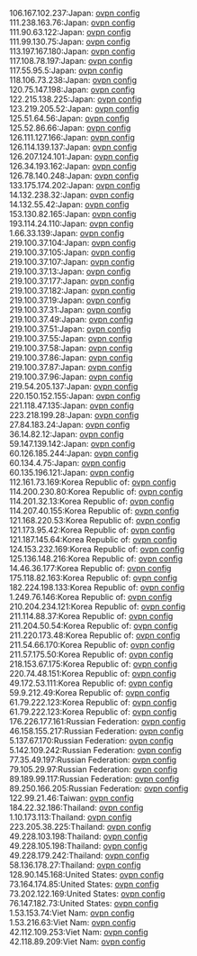 106.167.102.237:Japan: [ovpn config](vpn/106_167_102_237.ovpn)  
111.238.163.76:Japan: [ovpn config](vpn/111_238_163_76.ovpn)  
111.90.63.122:Japan: [ovpn config](vpn/111_90_63_122.ovpn)  
111.99.130.75:Japan: [ovpn config](vpn/111_99_130_75.ovpn)  
113.197.167.180:Japan: [ovpn config](vpn/113_197_167_180.ovpn)  
117.108.78.197:Japan: [ovpn config](vpn/117_108_78_197.ovpn)  
117.55.95.5:Japan: [ovpn config](vpn/117_55_95_5.ovpn)  
118.106.73.238:Japan: [ovpn config](vpn/118_106_73_238.ovpn)  
120.75.147.198:Japan: [ovpn config](vpn/120_75_147_198.ovpn)  
122.215.138.225:Japan: [ovpn config](vpn/122_215_138_225.ovpn)  
123.219.205.52:Japan: [ovpn config](vpn/123_219_205_52.ovpn)  
125.51.64.56:Japan: [ovpn config](vpn/125_51_64_56.ovpn)  
125.52.86.66:Japan: [ovpn config](vpn/125_52_86_66.ovpn)  
126.111.127.166:Japan: [ovpn config](vpn/126_111_127_166.ovpn)  
126.114.139.137:Japan: [ovpn config](vpn/126_114_139_137.ovpn)  
126.207.124.101:Japan: [ovpn config](vpn/126_207_124_101.ovpn)  
126.34.193.162:Japan: [ovpn config](vpn/126_34_193_162.ovpn)  
126.78.140.248:Japan: [ovpn config](vpn/126_78_140_248.ovpn)  
133.175.174.202:Japan: [ovpn config](vpn/133_175_174_202.ovpn)  
14.132.238.32:Japan: [ovpn config](vpn/14_132_238_32.ovpn)  
14.132.55.42:Japan: [ovpn config](vpn/14_132_55_42.ovpn)  
153.130.82.165:Japan: [ovpn config](vpn/153_130_82_165.ovpn)  
193.114.24.110:Japan: [ovpn config](vpn/193_114_24_110.ovpn)  
1.66.33.139:Japan: [ovpn config](vpn/1_66_33_139.ovpn)  
219.100.37.104:Japan: [ovpn config](vpn/219_100_37_104.ovpn)  
219.100.37.105:Japan: [ovpn config](vpn/219_100_37_105.ovpn)  
219.100.37.107:Japan: [ovpn config](vpn/219_100_37_107.ovpn)  
219.100.37.13:Japan: [ovpn config](vpn/219_100_37_13.ovpn)  
219.100.37.177:Japan: [ovpn config](vpn/219_100_37_177.ovpn)  
219.100.37.182:Japan: [ovpn config](vpn/219_100_37_182.ovpn)  
219.100.37.19:Japan: [ovpn config](vpn/219_100_37_19.ovpn)  
219.100.37.31:Japan: [ovpn config](vpn/219_100_37_31.ovpn)  
219.100.37.49:Japan: [ovpn config](vpn/219_100_37_49.ovpn)  
219.100.37.51:Japan: [ovpn config](vpn/219_100_37_51.ovpn)  
219.100.37.55:Japan: [ovpn config](vpn/219_100_37_55.ovpn)  
219.100.37.58:Japan: [ovpn config](vpn/219_100_37_58.ovpn)  
219.100.37.86:Japan: [ovpn config](vpn/219_100_37_86.ovpn)  
219.100.37.87:Japan: [ovpn config](vpn/219_100_37_87.ovpn)  
219.100.37.96:Japan: [ovpn config](vpn/219_100_37_96.ovpn)  
219.54.205.137:Japan: [ovpn config](vpn/219_54_205_137.ovpn)  
220.150.152.155:Japan: [ovpn config](vpn/220_150_152_155.ovpn)  
221.118.47.135:Japan: [ovpn config](vpn/221_118_47_135.ovpn)  
223.218.199.28:Japan: [ovpn config](vpn/223_218_199_28.ovpn)  
27.84.183.24:Japan: [ovpn config](vpn/27_84_183_24.ovpn)  
36.14.82.12:Japan: [ovpn config](vpn/36_14_82_12.ovpn)  
59.147.139.142:Japan: [ovpn config](vpn/59_147_139_142.ovpn)  
60.126.185.244:Japan: [ovpn config](vpn/60_126_185_244.ovpn)  
60.134.4.75:Japan: [ovpn config](vpn/60_134_4_75.ovpn)  
60.135.196.121:Japan: [ovpn config](vpn/60_135_196_121.ovpn)  
112.161.73.169:Korea Republic of: [ovpn config](vpn/112_161_73_169.ovpn)  
114.200.230.80:Korea Republic of: [ovpn config](vpn/114_200_230_80.ovpn)  
114.201.32.13:Korea Republic of: [ovpn config](vpn/114_201_32_13.ovpn)  
114.207.40.155:Korea Republic of: [ovpn config](vpn/114_207_40_155.ovpn)  
121.168.220.53:Korea Republic of: [ovpn config](vpn/121_168_220_53.ovpn)  
121.173.95.42:Korea Republic of: [ovpn config](vpn/121_173_95_42.ovpn)  
121.187.145.64:Korea Republic of: [ovpn config](vpn/121_187_145_64.ovpn)  
124.153.232.169:Korea Republic of: [ovpn config](vpn/124_153_232_169.ovpn)  
125.136.148.216:Korea Republic of: [ovpn config](vpn/125_136_148_216.ovpn)  
14.46.36.177:Korea Republic of: [ovpn config](vpn/14_46_36_177.ovpn)  
175.118.82.163:Korea Republic of: [ovpn config](vpn/175_118_82_163.ovpn)  
182.224.198.133:Korea Republic of: [ovpn config](vpn/182_224_198_133.ovpn)  
1.249.76.146:Korea Republic of: [ovpn config](vpn/1_249_76_146.ovpn)  
210.204.234.121:Korea Republic of: [ovpn config](vpn/210_204_234_121.ovpn)  
211.114.88.37:Korea Republic of: [ovpn config](vpn/211_114_88_37.ovpn)  
211.204.50.54:Korea Republic of: [ovpn config](vpn/211_204_50_54.ovpn)  
211.220.173.48:Korea Republic of: [ovpn config](vpn/211_220_173_48.ovpn)  
211.54.66.170:Korea Republic of: [ovpn config](vpn/211_54_66_170.ovpn)  
211.57.175.50:Korea Republic of: [ovpn config](vpn/211_57_175_50.ovpn)  
218.153.67.175:Korea Republic of: [ovpn config](vpn/218_153_67_175.ovpn)  
220.74.48.151:Korea Republic of: [ovpn config](vpn/220_74_48_151.ovpn)  
49.172.53.111:Korea Republic of: [ovpn config](vpn/49_172_53_111.ovpn)  
59.9.212.49:Korea Republic of: [ovpn config](vpn/59_9_212_49.ovpn)  
61.79.222.123:Korea Republic of: [ovpn config](vpn/61_79_222_123.ovpn)  
61.79.222.123:Korea Republic of: [ovpn config](vpn/61_79_222_123.ovpn)  
176.226.177.161:Russian Federation: [ovpn config](vpn/176_226_177_161.ovpn)  
46.158.155.217:Russian Federation: [ovpn config](vpn/46_158_155_217.ovpn)  
5.137.67.170:Russian Federation: [ovpn config](vpn/5_137_67_170.ovpn)  
5.142.109.242:Russian Federation: [ovpn config](vpn/5_142_109_242.ovpn)  
77.35.49.197:Russian Federation: [ovpn config](vpn/77_35_49_197.ovpn)  
79.105.29.97:Russian Federation: [ovpn config](vpn/79_105_29_97.ovpn)  
89.189.99.117:Russian Federation: [ovpn config](vpn/89_189_99_117.ovpn)  
89.250.166.205:Russian Federation: [ovpn config](vpn/89_250_166_205.ovpn)  
122.99.21.46:Taiwan: [ovpn config](vpn/122_99_21_46.ovpn)  
184.22.32.186:Thailand: [ovpn config](vpn/184_22_32_186.ovpn)  
1.10.173.113:Thailand: [ovpn config](vpn/1_10_173_113.ovpn)  
223.205.38.225:Thailand: [ovpn config](vpn/223_205_38_225.ovpn)  
49.228.103.198:Thailand: [ovpn config](vpn/49_228_103_198.ovpn)  
49.228.105.198:Thailand: [ovpn config](vpn/49_228_105_198.ovpn)  
49.228.179.242:Thailand: [ovpn config](vpn/49_228_179_242.ovpn)  
58.136.178.27:Thailand: [ovpn config](vpn/58_136_178_27.ovpn)  
128.90.145.168:United States: [ovpn config](vpn/128_90_145_168.ovpn)  
73.164.174.85:United States: [ovpn config](vpn/73_164_174_85.ovpn)  
73.202.122.169:United States: [ovpn config](vpn/73_202_122_169.ovpn)  
76.147.182.73:United States: [ovpn config](vpn/76_147_182_73.ovpn)  
1.53.153.74:Viet Nam: [ovpn config](vpn/1_53_153_74.ovpn)  
1.53.216.63:Viet Nam: [ovpn config](vpn/1_53_216_63.ovpn)  
42.112.109.253:Viet Nam: [ovpn config](vpn/42_112_109_253.ovpn)  
42.118.89.209:Viet Nam: [ovpn config](vpn/42_118_89_209.ovpn)  

